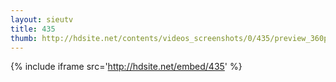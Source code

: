 ```yaml
---
layout: sieutv
title: 435
thumb: http://hdsite.net/contents/videos_screenshots/0/435/preview_360p.mp4.jpg
---
```

{% include iframe src='http://hdsite.net/embed/435' %}
 
